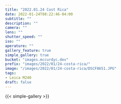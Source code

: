 ```yaml
---
title: "2022.01.24 Cost Rica"
date: 2022-01-24T08:22:46-04:00
subtitle: ""
description: ""
camera: ""
lens: ""
shutter_speed: ""
iso: ""
aperature: ""
gallery_feature: true
simple_gallery: true
bucket: "images.mccurdyc.dev"
prefix: "images/2022/01/24-costa-rica/"
image: "/images/2022/01/24-costa-rica/DSCF8651.JPG"
tags:
- Leica M240
draft: false
---
```


{{< simple-gallery >}}
